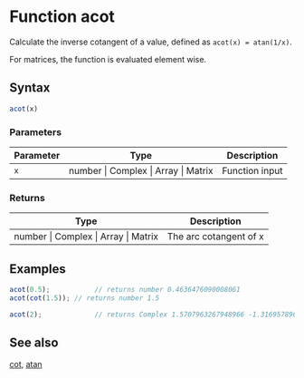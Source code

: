 <!-- Note: This file is automatically generated from source code comments. Changes made in this file will be overridden. -->

# Function acot

Calculate the inverse cotangent of a value, defined as `acot(x) = atan(1/x)`.

For matrices, the function is evaluated element wise.


## Syntax

```js
acot(x)
```

### Parameters

Parameter | Type | Description
--------- | ---- | -----------
`x` | number &#124; Complex &#124; Array &#124; Matrix | Function input

### Returns

Type | Description
---- | -----------
number &#124; Complex &#124; Array &#124; Matrix | The arc cotangent of x


## Examples

```js
acot(0.5);           // returns number 0.4636476090008061
acot(cot(1.5)); // returns number 1.5

acot(2);             // returns Complex 1.5707963267948966 -1.3169578969248166 i
```


## See also

[cot](cot.md),
[atan](atan.md)
